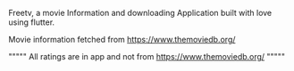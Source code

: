 Freetv, a movie Information and downloading Application built with love using flutter.

Movie information fetched from https://www.themoviedb.org/

"""""
    All ratings are in app and not from https://www.themoviedb.org/
"""""



